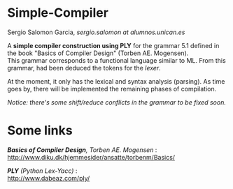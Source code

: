 Simple-Compiler
===============

Sergio Salomon Garcia, *sergio.salomon at alumnos.unican.es*

A **simple compiler construction using PLY** for the grammar 5.1 defined in the 
book "Basics of Compiler Design" (Torben AE. Mogensen).  
This grammar corresponds to a functional language similar to ML.
From this grammar, had been deduced the tokens for the *lexer*.

At the moment, it only has the lexical and syntax analysis (parsing).
As time goes by, there will be implemented the remaining phases of
compilation.


*Notice: there's some shift/reduce conflicts in the grammar to be fixed soon.*


Some links
===============

_**Basics of Compiler Design**, Torben AE. Mogensen_ :  
http://www.diku.dk/hjemmesider/ansatte/torbenm/Basics/

_**PLY** (Python Lex-Yacc)_ :  
http://www.dabeaz.com/ply/


